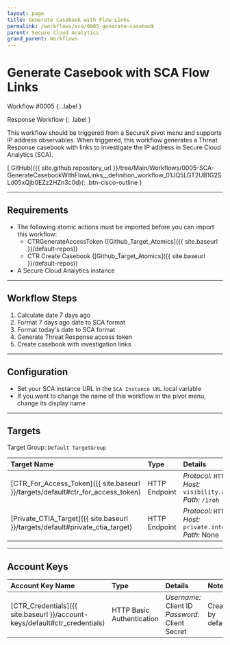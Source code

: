 ```yaml
---
layout: page
title: Generate Casebook with Flow Links
permalink: /workflows/sca/0005-generate-casebook
parent: Secure Cloud Analytics
grand_parent: Workflows
---
```


# Generate Casebook with SCA Flow Links
<div markdown="1">
Workflow #0005
{: .label }

Response Workflow
{: .label }
</div>

This workflow should be triggered from a SecureX pivot menu and supports IP address observables. When triggered, this workflow generates a Threat Response casebook with links to investigate the IP address in Secure Cloud Analytics (SCA).

[<i class="fab fa-github mr-1"></i> GitHub]({{ site.github.repository_url }}/tree/Main/Workflows/0005-SCA-GenerateCasebookWithFlowLinks__definition_workflow_01JQ5LGT2UB1G2SLd05xQjb0EZz2HZn3c0d){: .btn-cisco-outline }

---

## Requirements
* The following atomic actions must be imported before you can import this workflow:
	* CTRGenerateAccessToken ([Github_Target_Atomics]({{ site.baseurl }}/default-repos))
	* CTR Create Casebook ([Github_Target_Atomics]({{ site.baseurl }}/default-repos))
* A Secure Cloud Analytics instance

---

## Workflow Steps
1. Calculate date 7 days ago
1. Format 7 days ago date to SCA format
1. Format today's date to SCA format
1. Generate Threat Response access token
1. Create casebook with investigation links

---

## Configuration
* Set your SCA instance URL in the `SCA Instance URL` local variable
* If you want to change the name of this workflow in the pivot menu, change its display name

---

## Targets
Target Group: `Default TargetGroup`

| Target Name | Type | Details | Account Keys | Notes |
|:------------|:-----|:--------|:-------------|:------|
| [CTR_For_Access_Token]({{ site.baseurl }}/targets/default#ctr_for_access_token) | HTTP Endpoint | _Protocol:_ `HTTPS`<br />_Host:_ `visibility.amp.cisco.com`<br />_Path:_ `/iroh` | CTR_Credentials | Created by default |
| [Private_CTIA_Target]({{ site.baseurl }}/targets/default#private_ctia_target) | HTTP Endpoint | _Protocol:_ `HTTPS`<br />_Host:_ `private.intel.amp.cisco.com`<br />_Path:_ None | None | Created by default |

---

## Account Keys

| Account Key Name | Type | Details | Notes |
|:-----------------|:-----|:--------|:------|
| [CTR_Credentials]({{ site.baseurl }}/account-keys/default#ctr_credentials) | HTTP Basic Authentication | _Username:_ Client ID<br />_Password:_ Client Secret | Created by default |
